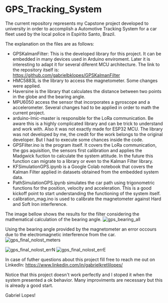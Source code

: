 # GPS_Tracking_System

The current repository represents my Capstone project developed to university in order to accomplish a Automotive Tracking System for a car fleet used by the local police in Espírito Santo, Brazil. 

The explanation on the files are as follows:
- GPSKalmanFilter: This is the developed library for this project. It can be embedded in many devices used in Arduino enviroment. Later it is interesting to adapt it for several diferent MCU architecture. The link to the repository itself is: https://github.com/gabrielbklopes/GPSKalmanFilter
- HMC5883L is the library to access the magnetometer. Some changes were applied.
- Haversine is the library that calculates the distance between two points in the globe and the bearing angle.
- MPU6050 access the sensor that incorporates a gyroscope and a accelerometer. Several changes had to be applied in order to math the current project.
- arduino-lmic-master is responsible for the LoRa communication. Be aware this is a highly complicated library and can be trick to understand and work with. Also it was not exactly made for ESP32 MCU. The library was not developed by me, the credit for the work belongs to the original developer. But I had to execute some chances inside the code. 
- GPSFilter.ino is the program itself. It covers the LoRa communication, the gps aquisition, the sensors first calibration and applies the Madgwick fuction to calculate the system attitude. In the future this function can migrate to a library or even to the Kalman Filter library.
- KFSimulationGPS.ipynb is a Google Colab notebook that covers the Kalman Filter applied in datasets obtained from the embedded system data.
- PathSimulationGPS.ipynb simulates the car path using trigonometric functions for the position, velocity and acceleration. This is a good kickoff point to start understanding the functioning of the system itself.
- calibration_mag.ino is used to calibrate the magnetometer against Hard and Soft Iron interference.

The image bellow shows the results for the filter considering the mathematical calculation of the bearing angle. 
![gps_bearing_all](https://user-images.githubusercontent.com/30734909/168810791-bddce8c2-160b-4c14-9955-28e75f3ca5e3.png)

Using the bearing angle provided by the magnetometer an error occours due to the electromagnetic interference from the car.
![gps_final_nolost_meters](https://user-images.githubusercontent.com/30734909/168812057-8ed65f9a-d6e1-419c-aa1a-ae3e2fa25be8.png)

![gps_final_nolost_errN](https://user-images.githubusercontent.com/30734909/168812476-e1e4e3a4-e888-4da8-a20f-d027db7fc16d.png)
![gps_final_nolost_errE](https://user-images.githubusercontent.com/30734909/168812514-8af78b88-07ac-40d7-954f-8beb5bd59475.png)


In case of futher questions about this project fill free to reach me out on LinkedIn: https://www.linkedin.com/in/gabrielkretlilopes/

Notice that this project doesn't work perfectly and I stoped it when the system presented a ok behavior. Many improviments are necessary but this is already a good start.

Gabriel Lopes!
